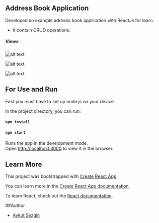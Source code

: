 ## Address Book Application

Developed an example address book application with ReactJs for learn.
* It contain CRUD operations.

##### Views

![alt text](https://image.ibb.co/iFcZC0/address-book-1.png)

![alt text](https://image.ibb.co/fduvkL/address-book-2.png)

![alt text](https://image.ibb.co/mJNgQL/address-book-3.png)

## For Use and Run

First you must have to set up node.js on your device

In the project directory, you can run:

#### `npm install`
#### `npm start`

Runs the app in the development mode.<br>
Open [http://localhost:3000](http://localhost:3000) to view it in the browser.

## Learn More

This project was bootstrapped with [Create React App](https://github.com/facebook/create-react-app).

You can learn more in the [Create React App documentation](https://facebook.github.io/create-react-app/docs/getting-started).

To learn React, check out the [React documentation](https://reactjs.org/).

##Author

* [Aykut Sezgin](https://github.com/asezgin58)